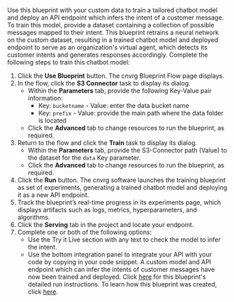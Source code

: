 Use this blueprint with your custom data to train a tailored chatbot model and deploy an API endpoint which infers the intent of a customer message. To train this model, provide a dataset containing a collection of possible messages mapped to their intent.
This blueprint retrains a neural network on the custom dataset, resulting in a trained chatbot model and deployed endpoint to serve as an organization's virtual agent, which detects its customer intents and generates responses accordingly.
Complete the following steps to train this chatbot model:
1. Click the **Use Blueprint** button. The cnvrg Blueprint Flow page displays.
2. In the flow, click the **S3 Connector** task to display its dialog.
   * Within the **Parameters** tab, provide the following Key-Value pair information:
     - Key: `bucketname` - Value: enter the data bucket name
     - Key: `prefix` - Value: provide the main path where the data folder is located
   * Click the **Advanced** tab to change resources to run the blueprint, as required.
3. Return to the flow and click the **Train** task to display its dialog.
   * Within the **Parameters** tab, provide the S3-Connector path (Value) to the dataset for the `data` Key parameter.
   * Click the **Advanced** tab to change resources to run the blueprint, as required.
4. Click the **Run** button. The cnvrg software launches the training blueprint as set of experiments, generating a trained chatbot model and deploying it as a new API endpoint.
5. Track the blueprint’s real-time progress in its experiments page, which displays artifacts such as logs, metrics, hyperparameters, and algorithms.
6. Click the **Serving** tab in the project and locate your endpoint. 
7. Complete one or both of the following options:
   * Use the Try it Live section with any text to check the model to infer the intent.
   * Use the bottom integration panel to integrate your API with your code by copying in your code snippet.
A custom model and API endpoint which can infer the intents of customer messages have now been trained and deployed. Click [here](link) for this blueprint's detailed run instructions.
To learn how this blueprint was created, click [here](https://github.com/cnvrg/chatbot-blueprint).

